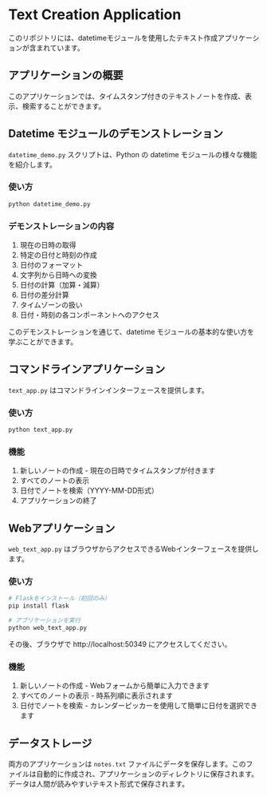 # Text Creation Application

このリポジトリには、datetimeモジュールを使用したテキスト作成アプリケーションが含まれています。

## アプリケーションの概要

このアプリケーションでは、タイムスタンプ付きのテキストノートを作成、表示、検索することができます。

## Datetime モジュールのデモンストレーション

`datetime_demo.py` スクリプトは、Python の datetime モジュールの様々な機能を紹介します。

### 使い方

```bash
python datetime_demo.py
```

### デモンストレーションの内容

1. 現在の日時の取得
2. 特定の日付と時刻の作成
3. 日付のフォーマット
4. 文字列から日時への変換
5. 日付の計算（加算・減算）
6. 日付の差分計算
7. タイムゾーンの扱い
8. 日付・時刻の各コンポーネントへのアクセス

このデモンストレーションを通じて、datetime モジュールの基本的な使い方を学ぶことができます。

## コマンドラインアプリケーション

`text_app.py` はコマンドラインインターフェースを提供します。

### 使い方

```bash
python text_app.py
```

### 機能

1. 新しいノートの作成 - 現在の日時でタイムスタンプが付きます
2. すべてのノートの表示
3. 日付でノートを検索（YYYY-MM-DD形式）
4. アプリケーションの終了

## Webアプリケーション

`web_text_app.py` はブラウザからアクセスできるWebインターフェースを提供します。

### 使い方

```bash
# Flaskをインストール（初回のみ）
pip install flask

# アプリケーションを実行
python web_text_app.py
```

その後、ブラウザで http://localhost:50349 にアクセスしてください。

### 機能

1. 新しいノートの作成 - Webフォームから簡単に入力できます
2. すべてのノートの表示 - 時系列順に表示されます
3. 日付でノートを検索 - カレンダーピッカーを使用して簡単に日付を選択できます

## データストレージ

両方のアプリケーションは `notes.txt` ファイルにデータを保存します。このファイルは自動的に作成され、アプリケーションのディレクトリに保存されます。データは人間が読みやすいテキスト形式で保存されます。
